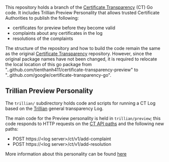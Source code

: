 
This repository holds a branch of the [Certificate Transparency](https://www.certificate-transparency.org/) (CT) Go code. It includes Trillian Preview Personality that allows trusted Certificate Authorities to publish the following:

 - certificates for preview before they become valid
 - complaints about any certificates in the log
 - resolutions of the complaints

The structure of the repository and how to build the code remain the same as the original [Certificate Transparency](https://github.com/google/certificate-transparency-go) repository. However, since the original package names have not been changed, it is required to relocate the local location of this go package from "..github.com/tienthanh411/certificate-transparency-preview" to "..github.com/google/certificate-transparency-go".

## Trillian Preview Personality

The `trillian/` subdirectory holds code and scripts for running a CT Log based
on the [Trillian](https://github.com/google/trillian) general transparency Log.

The main code for the Preview personality is held in `trillian/preview`; this code
responds to HTTP requests on the
[CT API paths](https://tools.ietf.org/html/rfc6962#section-4) and the following new paths:

- POST https://\<log server\>/ct/v1/add-complaint
- POST https://\<log server\>/ct/v1/add-resolution

More information about this personality can be found [here](https://docs.google.com/document/d/1FkwrqNcB4q0CLIPWh0Sq0dRbHruGuRyQ6MDW3efvC88/edit#)